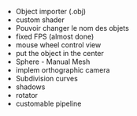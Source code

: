 * Object importer (.obj)
* custom shader
* Pouvoir changer le nom des objets
* fixed FPS (almost done)
* mouse wheel control view
* put the object in the center
* Sphere - Manual Mesh
* implem orthographic camera
* Subdivision curves
* shadows
* rotator
* customable pipeline
